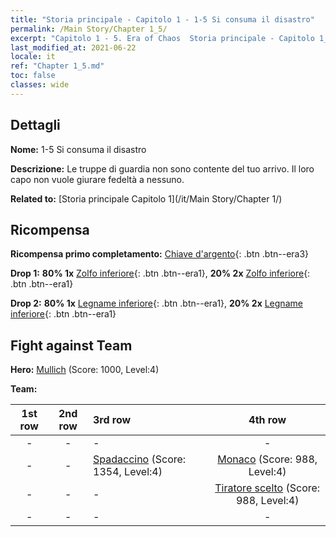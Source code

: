 ```yaml
---
title: "Storia principale - Capitolo 1 - 1-5 Si consuma il disastro"
permalink: /Main Story/Chapter 1_5/
excerpt: "Capitolo 1 - 5. Era of Chaos  Storia principale - Capitolo 1_5. 1-5 Si consuma il disastro"
last_modified_at: 2021-06-22
locale: it
ref: "Chapter 1_5.md"
toc: false
classes: wide
---
```


## Dettagli

 **Nome:** 1-5 Si consuma il disastro

 **Descrizione:** Le truppe di guardia non sono contente del tuo arrivo. Il loro capo non vuole giurare fedeltà a nessuno.

 **Related to:** [Storia principale Capitolo 1](/it/Main Story/Chapter 1/)

## Ricompensa

 **Ricompensa primo completamento:** [Chiave d'argento](/ItemsIT/con_693/){: .btn .btn--era3}

 **Drop 1:** **80% 1x** [Zolfo inferiore](/ItemsIT/mat_3/){: .btn .btn--era1}, **20% 2x** [Zolfo inferiore](/ItemsIT/mat_3/){: .btn .btn--era1}

 **Drop 2:** **80% 1x** [Legname inferiore](/ItemsIT/mat_1/){: .btn .btn--era1}, **20% 2x** [Legname inferiore](/ItemsIT/mat_1/){: .btn .btn--era1}


## Fight against Team
 **Hero:** [Mullich](/it/heroes/Mullich/) (Score: 1000, Level:4)

 **Team:**


  | 1st row | 2nd row | 3rd row | 4th row |
  |:----:|:----:|:----|:----:|
  | - | - | - | - |
  | - | - | [Spadaccino](/it/units/Swordsman/) (Score: 1354, Level:4)  | [Monaco](/it/units/Monk/) (Score: 988, Level:4)  |
  | - | - | - | [Tiratore scelto](/it/units/Marksman/) (Score: 988, Level:4)  |
  | - | - | - | - |


